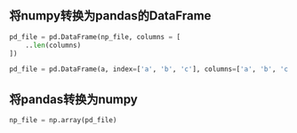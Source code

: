 ## 将numpy转换为pandas的DataFrame

```python
pd_file = pd.DataFrame(np_file, columns = [
	..len(columns)
])
```

```python
pd_file = pd.DataFrame(a, index=['a', 'b', 'c'], columns=['a', 'b', 'c', 'd'])
```



## 将pandas转换为numpy

```python
np_file = np.array(pd_file)
```

